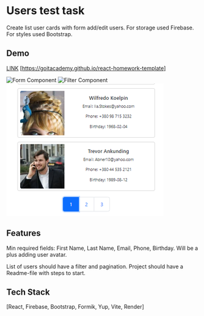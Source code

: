 # Users test task

Create list user cards with form add/edit users.
For storage used Firebase.
For styles used Bootstrap.

## Demo

[LINK](https://blackyhat.github.io/followersGoIT)
[https://goitacademy.github.io/react-homework-template]

![Form Component]('assets/1.png)
![Filter Component]('assets/2.png)
![Pagination Component](assets/3.png)

## Features

Min required fields: First Name, Last Name, Email, Phone, Birthday.
Will be a plus adding user avatar.

List of users should have a filter and pagination.
Project should have a Readme-file with steps to start.

## Tech Stack

[React, Firebase, Bootstrap, Formik, Yup, Vite, Render]
